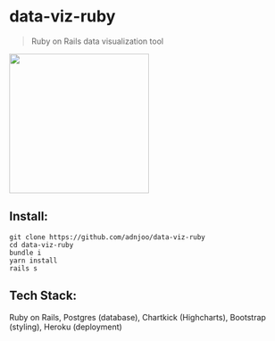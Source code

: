 # data-viz-ruby

> Ruby on Rails data visualization tool

[<img src="https://cloud.githubusercontent.com/assets/170270/5219062/f22a978c-7685-11e4-8316-af25b6c89bc0.png" width='250'>](https://data-viz-ruby.herokuapp.com/)

## Install:

```
git clone https://github.com/adnjoo/data-viz-ruby
cd data-viz-ruby
bundle i
yarn install
rails s
```

## Tech Stack: 

Ruby on Rails, Postgres (database), Chartkick (Highcharts), Bootstrap (styling), Heroku (deployment)

